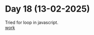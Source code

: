 # Day 18 (13-02-2025)
Tried for loop in javascript.   
[work](https://esingh03.github.io/Full_Stack_Training/Day%2018/index.html)

